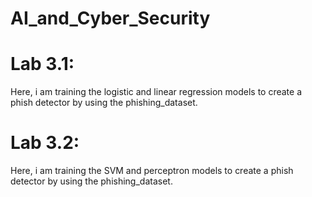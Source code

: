 # AI_and_Cyber_Security

# Lab 3.1: 

Here, i am training the logistic and linear regression models to create a phish detector by using the phishing_dataset.

# Lab 3.2: 

Here, i am training the SVM and perceptron models to create a phish detector by using the phishing_dataset.
